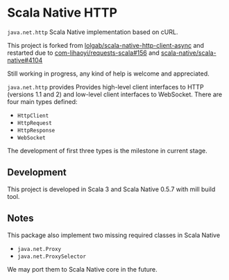 # Scala Native HTTP

`java.net.http` Scala Native implementation based on cURL.

This project is forked from [lolgab/scala-native-http-client-async](https://github.com/lolgab/scala-native-http-client-async) and restarted due to [com-lihaoyi/requests-scala#156](https://github.com/com-lihaoyi/requests-scala/issues/156) and [scala-native/scala-native#4104](https://github.com/scala-native/scala-native/issues/4104)

Still working in progress, any kind of help is welcome and appreciated.

`java.net.http` provides Provides high-level client interfaces to HTTP (versions 1.1 and 2) and low-level client interfaces to WebSocket. There are four main types defined:

- `HttpClient`
- `HttpRequest`
- `HttpResponse`
- `WebSocket`

The development of first three types is the milestone in current stage.

## Development

This project is developed in Scala 3 and Scala Native 0.5.7 with mill build tool.

## Notes

This package also implement two missing required classes in Scala Native

- `java.net.Proxy`
- `java.net.ProxySelector`

We may port them to Scala Native core in the future.
